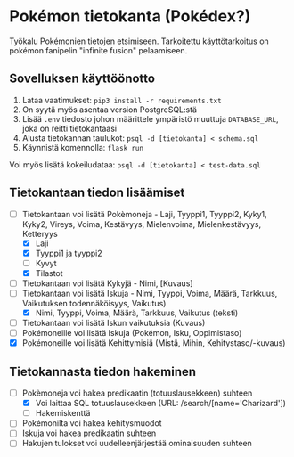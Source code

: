 # Pokémon tietokanta (Pokédex?)
Työkalu Pokémonien tietojen etsimiseen. Tarkoitettu käyttötarkoitus on pokémon fanipelin "infinite fusion" pelaamiseen.

## Sovelluksen käyttöönotto
1. Lataa vaatimukset: `pip3 install -r requirements.txt`
2. On syytä myös asentaa version PostgreSQL:stä
3. Lisää `.env` tiedosto johon määrittele ympäristö muuttuja `DATABASE_URL`, joka on reitti tietokantaasi
4. Alusta tietokannan taulukot: `psql -d [tietokanta] < schema.sql`
5. Käynnistä komennolla: `flask run`

Voi myös lisätä kokeiludataa: `psql -d [tietokanta] < test-data.sql`

## Tietokantaan tiedon lisäämiset
- [ ] Tietokantaan voi lisätä Pokèmoneja - Laji, Tyyppi1, Tyyppi2, Kyky1, Kyky2, Vireys, Voima, Kestävyys, Mielenvoima, Mielenkestävyys, Ketteryys
  - [x] Laji
  - [x] Tyyppi1 ja tyyppi2 
  - [ ] Kyvyt 
  - [x] Tilastot
- [ ] Tietokantaan voi lisätä Kykyjä - Nimi, [Kuvaus]
- [ ] Tietokantaan voi lisätä Iskuja - Nimi, Tyyppi, Voima, Määrä, Tarkkuus, Vaikutuksen todennäköisyys, Vaikutus)
  - [x] Nimi, Tyyppi, Voima, Määrä, Tarkkuus, Vaikutus (teksti)
- [ ] Tietokantaan voi lisätä Iskun vaikutuksia (Kuvaus)
- [ ] Pokémoneille voi lisätä Iskuja (Pokémon, Isku, Oppimistaso)
- [x] Pokémoneille voi lisätä Kehittymisiä (Mistä, Mihin, Kehitystaso/-kuvaus)

## Tietokannasta tiedon hakeminen
- [ ] Pokèmoneja voi hakea predikaatin (totuuslausekkeen) suhteen
  - [x] Voi laittaa SQL totuuslausekkeen (URL: /search/[name='Charizard'])
  - [ ] Hakemiskenttä
- [ ] Pokémonilta voi hakea kehitysmuodot
- [ ] Iskuja voi hakea predikaatin suhteen
- [ ] Hakujen tulokset voi uudelleenjärjestää ominaisuuden suhteen

